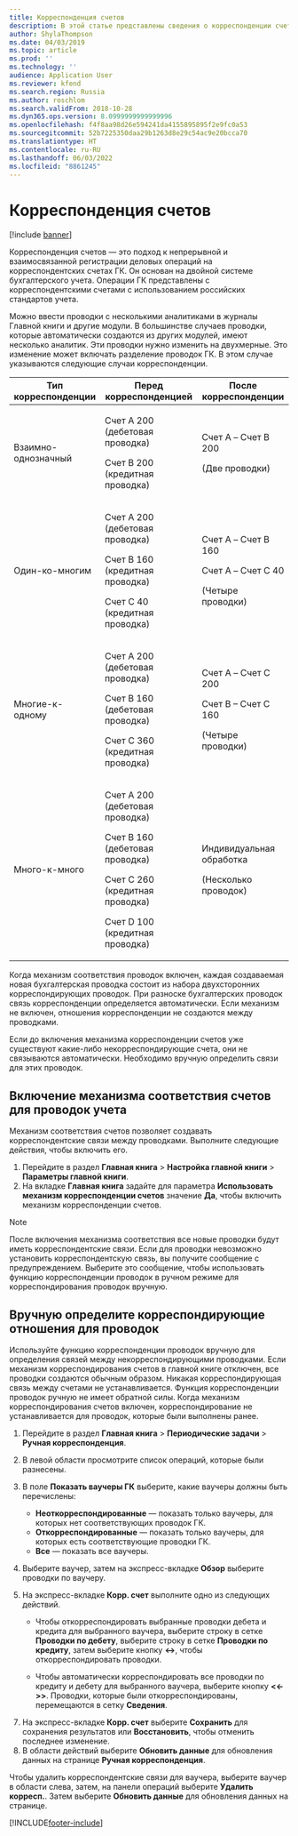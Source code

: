 ```yaml
---
title: Корреспонденция счетов
description: В этой статье представлены сведения о корреспонденции счетов в России.
author: ShylaThompson
ms.date: 04/03/2019
ms.topic: article
ms.prod: ''
ms.technology: ''
audience: Application User
ms.reviewer: kfend
ms.search.region: Russia
ms.author: roschlom
ms.search.validFrom: 2018-10-28
ms.dyn365.ops.version: 8.0999999999999996
ms.openlocfilehash: f4f8aa98d26e594241da4155895895f2e9fc0a53
ms.sourcegitcommit: 52b7225350daa29b1263d8e29c54ac9e20bcca70
ms.translationtype: HT
ms.contentlocale: ru-RU
ms.lasthandoff: 06/03/2022
ms.locfileid: "8861245"
---
```

# <a name="correspondence-of-accounts"></a>Корреспонденция счетов

[!include [banner](../includes/banner.md)]

Корреспонденция счетов — это подход к непрерывной и взаимосвязанной регистрации деловых операций на корреспондентских счетах ГК. Он основан на двойной системе бухгалтерского учета. Операции ГК представлены с корреспондентскими счетами с использованием российских стандартов учета.

Можно ввести проводки с несколькими аналитиками в журналы Главной книги и другие модули. В большинстве случаев проводки, которые автоматически создаются из других модулей, имеют несколько аналитик. Эти проводки нужно изменить на двухмерные. Это изменение может включать разделение проводок ГК. В этом случае указываются следующие случаи корреспонденции.

<table>
<thead>
<tr>
<th>Тип корреспонденции</th>
<th>Перед корреспонденцией</th>
<th>После корреспонденции</th>
</tr>
</thead>
<tbody>
<tr>
<td>Взаимно-однозначный</td>
<td>
<p>Счет А 200 (дебетовая проводка)</p>
<p>Счет В 200 (кредитная проводка)</p>
</td>
<td>
<p>Счет A – Счет B 200</p>
<p>(Две проводки)</p>
</td>
</tr>
<tr>
<td>Один-ко-многим</td>
<td>
<p>Счет А 200 (дебетовая проводка)</p>
<p>Счет В 160 (кредитная проводка)</p>
<p>Счет С 40 (кредитная проводка)</p>
</td>
<td>
<p>Счет A – Счет B 160</p>
<p>Счет A – Счет С 40</p>
<p>(Четыре проводки)</p>
</td>
</tr>
<tr>
<td>Многие-к-одному</td>
<td>
<p>Счет А 200 (дебетовая проводка)</p>
<p>Счет В 160 (дебетовая проводка)</p>
<p>Счет С 360 (кредитная проводка)</p>
</td>
<td>
<p>Счет A – Счет С 200</p>
<p>Счет В – Счет С 160</p>
<p>(Четыре проводки)</p>
</td>
</tr>
<tr>
<td>Много-к-много</td>
<td>
<p>Счет А 200 (дебетовая проводка)</p>
<p>Счет В 160 (дебетовая проводка)</p>
<p>Счет С 260 (кредитная проводка)</p>
<p>Счет D 100 (кредитная проводка)</p>
</td>
<td>
<p>Индивидуальная обработка</p>
<p>(Несколько проводок)</p>
</td>
</tr>
</tbody>
</table>

Когда механизм соответствия проводок включен, каждая создаваемая новая бухгалтерская проводка состоит из набора двухсторонних корреспондирующих проводок. При разноске бухгалтерских проводок связь корреспонденции определяется автоматически. Если механизм не включен, отношения корреспонденции не создаются между проводками.

Если до включения механизма корреспонденции счетов уже существуют какие-либо некорреспондирующие счета, они не связываются автоматически. Необходимо вручную определить связи для этих проводок.

## <a name="turn-on-the-account-correspondence-mechanism-for-accounting-transactions"></a>Включение механизма соответствия счетов для проводок учета 

Механизм соответствия счетов позволяет создавать корреспондентские связи между проводками. Выполните следующие действия, чтобы включить его.

1. Перейдите в раздел **Главная книга** \> **Настройка главной книги** \> **Параметры главной книги**.
2. На вкладке **Главная книга** задайте для параметра **Использовать механизм корреспонденции счетов** значение **Да**, чтобы включить механизм корреспонденции счетов.

> [!NOTE]
> После включения механизма соответствия все новые проводки будут иметь корреспондентские связи. Если для проводки невозможно установить корреспондентскую связь, вы получите сообщение с предупреждением. Выберите это сообщение, чтобы использовать функцию корреспонденции проводок в ручном режиме для корреспондирования проводок вручную.

## <a name="manually-define-correspondence-relations-for-transactions"></a>Вручную определите корреспондирующие отношения для проводок

Используйте функцию корреспонденции проводок вручную для определения связей между некорреспондирующими проводками. Если механизм корреспондирования счетов в главной книге отключен, все проводки создаются обычным образом. Никакая корреспондирующая связь между счетами не устанавливается. Функция корреспонденции проводок ручную не имеет обратной силы. Когда механизм корреспондирования счетов включен, корреспондирование не устанавливается для проводок, которые были выполнены ранее.

1. Перейдите в раздел **Главная книга** \> **Периодические задачи** \> **Ручная корреспонденция**.
2. В левой области просмотрите список операций, которые были разнесены.
3. В поле **Показать ваучеры ГК** выберите, какие ваучеры должны быть перечислены:

    - **Неоткорреспондированные** — показать только ваучеры, для которых нет соответствующих проводок ГК.
    - **Откорреспондированные** — показать только ваучеры, для которых есть соответствующие проводки ГК.
    - **Все** — показать все ваучеры.

4. Выберите ваучер, затем на экспресс-вкладке **Обзор** выберите проводки по ваучеру.
5. На экспресс-вкладке **Корр. счет** выполните одно из следующих действий.

    - Чтобы откорреспондировать выбранные проводки дебета и кредита для выбранного ваучера, выберите строку в сетке **Проводки по дебету**, выберите строку в сетке **Проводки по кредиту**, затем выберите кнопку **\<-\>**, чтобы откорреспондировать проводки.

    - Чтобы автоматически корреспондировать все проводки по кредиту и дебету для выбранного ваучера, выберите кнопку **\<\<-\>\>**.
    Проводки, которые были откорреспондированы, перемещаются в сетку **Сведения**.
    
 <!--add here screenshot Correspondence-Offset from WI-->

7. На экспресс-вкладке **Корр. счет** выберите **Сохранить** для сохранения результатов или **Восстановить**, чтобы отменить последнее изменение.
8. В области действий выберите **Обновить данные** для обновления данных на странице **Ручная корреспонденция**.

Чтобы удалить корреспондентские связи для ваучера, выберите ваучер в области слева, затем, на панели операций выберите **Удалить корресп.**. Затем выберите **Обновить данные** для обновления данных на странице.


[!INCLUDE[footer-include](../../includes/footer-banner.md)]